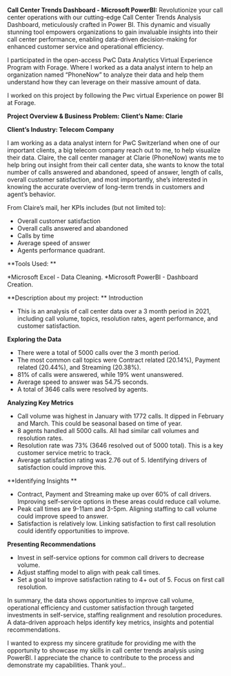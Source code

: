 **Call Center Trends Dashboard - Microsoft PowerBI:**
Revolutionize your call center operations with our cutting-edge Call Center Trends Analysis Dashboard, meticulously crafted in Power BI. This dynamic and visually stunning tool empowers organizations to gain invaluable insights into their call center performance, enabling data-driven decision-making for enhanced customer service and operational efficiency.

I participated in the open-access PwC Data Analytics Virtual Experience Program with Forage. Where I worked as a data analyst intern to help an organization named “PhoneNow” to analyze their data and help them understand how they can leverage on their massive amount of data.

I worked on this project by following the Pwc virtual Experience on power BI at Forage. 

**Project Overview & Business Problem:**
**Client’s Name: Clarie**

**Client’s Industry: Telecom Company**

I am working as a data analyst intern for PwC Switzerland when one of our important clients, a big telecom company reach out to me, to help visualize their data. Claire, the call center manager at Clarie (PhoneNow) wants me to help bring out insight from their call center data, she wants to know the total number of calls answered and abandoned, speed of answer, length of calls, overall customer satisfaction, and most importantly, she’s interested in knowing the accurate overview of long-term trends in customers and agent’s behavior. 

From Claire’s mail, her KPIs includes (but not limited to):

* Overall customer satisfaction
* Overall calls answered and abandoned
* Calls by time
* Average speed of answer
* Agents performance quadrant.

**Tools Used: **

*Microsoft Excel - Data Cleaning.
*Microsoft PowerBI - Dashboard Creation. 

**Description about my project: **
Introduction
- This is an analysis of call center data over a 3 month period in 2021, including call volume, topics, resolution rates, agent performance, and customer satisfaction. 

**Exploring the Data**
- There were a total of 5000 calls over the 3 month period. 
- The most common call topics were Contract related (20.14%), Payment related (20.44%), and Streaming (20.38%).  
- 81% of calls were answered, while 19% went unanswered.
- Average speed to answer was 54.75 seconds.
- A total of 3646 calls were resolved by agents.  

**Analyzing Key Metrics**
- Call volume was highest in January with 1772 calls. It dipped in February and March. This could be seasonal based on time of year.
- 8 agents handled all 5000 calls. All had similar call volumes and resolution rates.
- Resolution rate was 73% (3646 resolved out of 5000 total). This is a key customer service metric to track.
- Average satisfaction rating was 2.76 out of 5. Identifying drivers of satisfaction could improve this. 

**Identifying Insights **
- Contract, Payment and Streaming make up over 60% of call drivers. Improving self-service options in these areas could reduce call volume.
- Peak call times are 9-11am and 3-5pm. Aligning staffing to call volume could improve speed to answer.
- Satisfaction is relatively low. Linking satisfaction to first call resolution could identify opportunities to improve.

**Presenting Recommendations**
- Invest in self-service options for common call drivers to decrease volume. 
- Adjust staffing model to align with peak call times.
- Set a goal to improve satisfaction rating to 4+ out of 5. Focus on first call resolution.

In summary, the data shows opportunities to improve call volume, operational efficiency and customer satisfaction through targeted investments in self-service, staffing realignment and resolution procedures. A data-driven approach helps identify key metrics, insights and potential recommendations.

I wanted to express my sincere gratitude for providing me with the opportunity to showcase my skills in call center trends analysis using PowerBI. I appreciate the chance to contribute to the process and demonstrate my capabilities. Thank you!.. 

